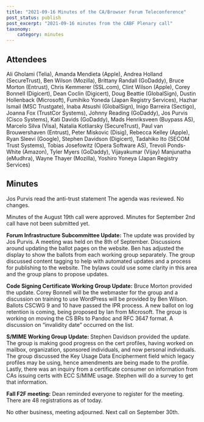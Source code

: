 ```yaml
---
title: "2021-09-16 Minutes of the CA/Browser Forum Teleconference"
post_status: publish
post_excerpt: "2021-09-16 minutes from the CABF Plenary call"
taxonomy:
    category: minutes
---
```


## Attendees ##

Ali Gholami (Telia), Amanda Mendieta (Apple), Andrea Holland (SecureTrust), Ben Wilson (Mozilla), Brittany Randall (GoDaddy), Bruce Morton (Entrust), Chris Kemmerer (SSL.com), Clint Wilson (Apple), Corey Bonnell (Digicert), Dean Coclin (Digicert), Doug Beattie (GlobalSign), Dustin Hollenback (Microsoft), Fumihiko Yoneda (Japan Registry Services), Hazhar Ismail (MSC Trustgate), Inaba Atsushi (GlobalSign), Inigo Barreira (Sectigo), Joanna Fox (TrustCor Systems), Johnny Reading (GoDaddy), Jos Purvis (Cisco Systems), Kati Davids (GoDaddy), Mads Henriksveen (Buypass AS), Marcelo Silva (Visa), Natalia Kotliarsky (SecureTrust), Paul van Brouwershaven (Entrust), Peter Miskovic (Disig), Rebecca Kelley (Apple), Ryan Sleevi (Google), Stephen Davidson (Digicert), Tadahiko Ito (SECOM Trust Systems), Tobias Josefowitz (Opera Software AS), Trevoli Ponds-White (Amazon), Tyler Myers (GoDaddy), Vijayakumar (Vijay) Manjunatha (eMudhra), Wayne Thayer (Mozilla), Yoshiro Yoneya (Japan Registry Services)

## Minutes ##

Jos Purvis read the anti-trust statement
The agenda was reviewed. No changes.

Minutes of the August 19th call were approved. Minutes for September 2nd call have not been submitted yet.

**Forum Infrastructure Subcommittee Update:** The update was provided by Jos Purvis. A meeting was held on the 8th of September. Discussions around updating the ballot pages on the website. Ben has adjusted the display to show the ballots from each working group separately. The group discussed content tagging to help with automated updates and a process for publishing to the website. The bylaws could use some clarity in this area and the group plans to propose updates.

**Code Signing Certificate Working Group Update:** Bruce Morton provided the update. Corey Bonnell will be the webmaster for the group and a discussion on training to use WordPress will be provided by Ben Wilson. Ballots CSCWG 9 and 10 have passed the IPR process. A new ballot on log retention is coming, being proposed by Ian from Microsoft. The group is working on moving the CS BRs to Pandoc and RFC 3647 format. A discussion on “invalidity date” occurred on the list.

**S/MIME Working Group Update:** Stephen Davidson provided the update. The group is making good progress on the cert profiles, having worked on mailbox, organization, sponsored individuals, and now personal individuals. The group discussed the Key Usage Data Encipherment field which legacy profiles may be using, hence amendments are being made to the profile. Lastly, there was an inquiry from a certificate consumer on information from CAs issuing certs with ECC S/MIME usage. Stephen will do a survey to get that information.

**Fall F2F meeting:** Dean reminded everyone to register for the meeting. There are 48 registrations as of today.

No other business, meeting adjourned. Next call on September 30th.

